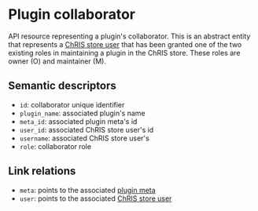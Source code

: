 # Plugin collaborator

API resource representing a plugin's collaborator. This is an abstract entity that 
represents a [ChRIS store user](user.md) that has been granted one of the two existing 
roles in maintaining a plugin in the ChRIS store. These roles are owner (O) and 
maintainer (M). 


## Semantic descriptors

* `id`: collaborator unique identifier
* `plugin_name`: associated plugin's name
* `meta_id`: associated plugin meta's id
* `user_id`: associated ChRIS store user's id
* `username`: associated ChRIS store user's
* `role`: collaborator role


## Link relations

* `meta`: points to the associated [plugin meta](pluginmeta.md)
* `user`: points to the associated [ChRIS store user](user.md)
